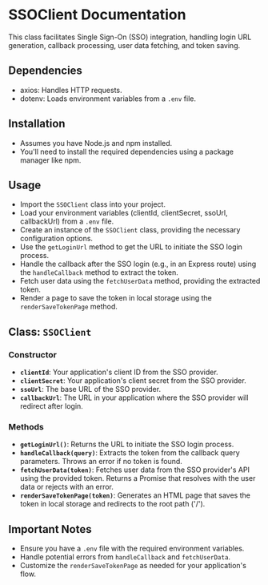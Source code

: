 # SSOClient Documentation

This class facilitates Single Sign-On (SSO) integration, handling login URL generation, callback processing, user data fetching, and token saving.

## Dependencies

* axios: Handles HTTP requests.
* dotenv: Loads environment variables from a `.env` file.

## Installation 

* Assumes you have Node.js and npm installed. 
* You'll need to install the required dependencies using a package manager like npm.

## Usage

* Import the `SSOClient` class into your project.
* Load your environment variables (clientId, clientSecret, ssoUrl, callbackUrl) from a `.env` file.
* Create an instance of the `SSOClient` class, providing the necessary configuration options.
* Use the `getLoginUrl` method to get the URL to initiate the SSO login process.
* Handle the callback after the SSO login (e.g., in an Express route) using the `handleCallback` method to extract the token.
* Fetch user data using the `fetchUserData` method, providing the extracted token.
* Render a page to save the token in local storage using the `renderSaveTokenPage` method.

## Class: `SSOClient`

### Constructor

* **`clientId`**: Your application's client ID from the SSO provider.
* **`clientSecret`**: Your application's client secret from the SSO provider.
* **`ssoUrl`**: The base URL of the SSO provider.
* **`callbackUrl`**: The URL in your application where the SSO provider will redirect after login.

### Methods

* **`getLoginUrl()`**: Returns the URL to initiate the SSO login process.
* **`handleCallback(query)`**: Extracts the token from the callback query parameters. Throws an error if no token is found.
* **`fetchUserData(token)`**: Fetches user data from the SSO provider's API using the provided token. Returns a Promise that resolves with the user data or rejects with an error.
* **`renderSaveTokenPage(token)`**: Generates an HTML page that saves the token in local storage and redirects to the root path ('/').

## Important Notes

* Ensure you have a `.env` file with the required environment variables.
* Handle potential errors from `handleCallback` and `fetchUserData`.
* Customize the `renderSaveTokenPage` as needed for your application's flow.